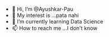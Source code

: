 - 👋 Hi, I’m @Ayushkar-Pau
- 👀 My interest is ...pata nahi
- 🌱 I’m currently learning Data Science
- 📫 How to reach me ...I don't know

<!---
Ayushkar-Pau/Ayushkar-Pau is a ✨ special ✨ repository because its `README.md` (this file) appears on your GitHub profile.
You can click the Preview link to take a look at your changes.
--->
